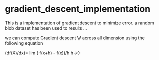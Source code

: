 # gradient_descent_implementation
This is a implementation of gradient descent to minimize error. a random blob dataset has been used to results ...

we can compute Gradient descent W across all dimension using the following equation 


(df(X)/dx)=  lim  ( f(x+h) - f(x))/h
             h->0


